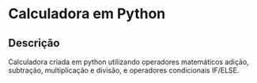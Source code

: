 <h1>Calculadora em Python</h1>
<h2>Descrição</h2>
Calculadora criada em python utilizando operadores matemáticos adição, subtração, multiplicação e divisão, e operadores condicionais IF/ELSE.
